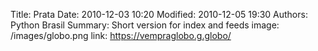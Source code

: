 Title: Prata
Date: 2010-12-03 10:20
Modified: 2010-12-05 19:30
Authors: Python Brasil
Summary: Short version for index and feeds
image: /images/globo.png
link: https://vempraglobo.g.globo/
